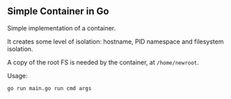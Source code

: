 

## Simple Container in Go

Simple implementation of a container.


It creates some level of isolation: hostname, PID namespace and filesystem isolation.

A copy of the root FS is needed by the container, at `` /home/newroot ``.

Usage: 
```    
go run main.go run cmd args 
```